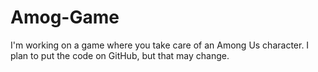 # Amog-Game
I'm working on a game where you take care of an Among Us character. I plan to put the code on GitHub, but that may change.
